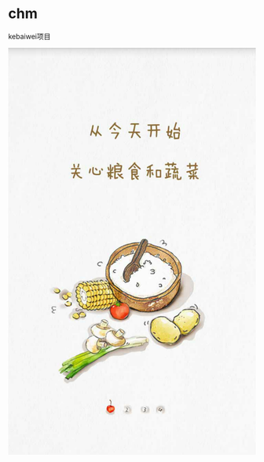 # chm
kebaiwei项目

![image](https://github.com/charmingfst/chm/blob/master/KeBaiWei/res/drawable-xxhdpi/guidance_01.png)
